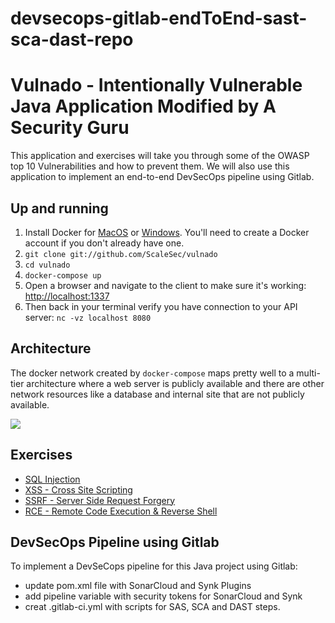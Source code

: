 # devsecops-gitlab-endToEnd-sast-sca-dast-repo

# Vulnado - Intentionally Vulnerable Java Application Modified by A Security Guru

This application and exercises will take you through some of the OWASP top 10 Vulnerabilities and how to prevent them. We will also use this application to implement an end-to-end DevSecOps pipeline using Gitlab.

## Up and running

1. Install Docker for [MacOS](https://hub.docker.com/editions/community/docker-ce-desktop-mac) or [Windows](https://hub.docker.com/editions/community/docker-ce-desktop-windows). You'll need to create a Docker account if you don't already have one.
2. `git clone git://github.com/ScaleSec/vulnado`
3. `cd vulnado`
4. `docker-compose up`
5. Open a browser and navigate to the client to make sure it's working: [http://localhost:1337](http://localhost:1337)
6. Then back in your terminal verify you have connection to your API server: `nc -vz localhost 8080`

## Architecture

The docker network created by `docker-compose` maps pretty well to a multi-tier architecture where a web server is publicly available and there are other network resources like a database and internal site that are not publicly available.

![](exercises/assets/arch.png)

## Exercises

* [SQL Injection](exercises/01-sql-injection.md)
* [XSS - Cross Site Scripting](exercises/02-xss.md)
* [SSRF - Server Side Request Forgery](exercises/03-ssrf.md)
* [RCE - Remote Code Execution & Reverse Shell](exercises/04-rce-reverse-shell.md)

## DevSecOps Pipeline using Gitlab

To implement a DevSeCops pipeline for this Java project using Gitlab:

* update pom.xml file with SonarCloud and Synk Plugins
* add pipeline variable with security tokens for SonarCloud and Synk
* creat .gitlab-ci.yml with scripts for SAS, SCA and DAST steps.

